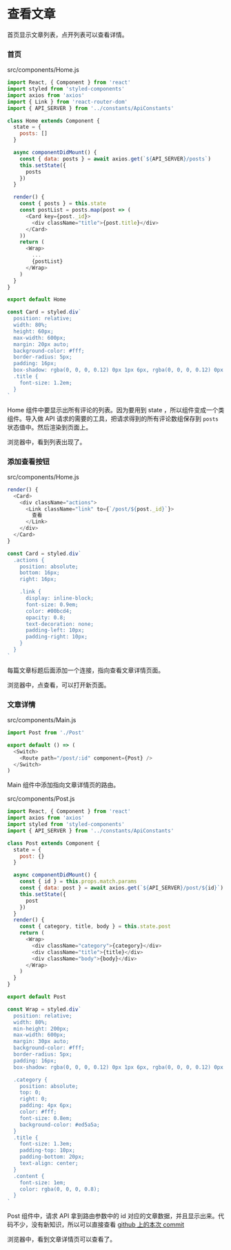 # 查看文章

首页显示文章列表，点开列表可以查看详情。

### 首页

src/components/Home.js

```js
import React, { Component } from 'react'
import styled from 'styled-components'
import axios from 'axios'
import { Link } from 'react-router-dom'
import { API_SERVER } from '../constants/ApiConstants'

class Home extends Component {
  state = {
    posts: []
  }

  async componentDidMount() {
    const { data: posts } = await axios.get(`${API_SERVER}/posts`)
    this.setState({
      posts
    })
  }

  render() {
    const { posts } = this.state
    const postList = posts.map(post => (
      <Card key={post._id}>
        <div className="title">{post.title}</div>
      </Card>
    ))
    return (
      <Wrap>
        ...
        {postList}
      </Wrap>
    )
  }
}

export default Home

const Card = styled.div`
  position: relative;
  width: 80%;
  height: 60px;
  max-width: 600px;
  margin: 20px auto;
  background-color: #fff;
  border-radius: 5px;
  padding: 16px;
  box-shadow: rgba(0, 0, 0, 0.12) 0px 1px 6px, rgba(0, 0, 0, 0.12) 0px 1px 4px;
  .title {
    font-size: 1.2em;
  }
`
```

Home 组件中要显示出所有评论的列表。因为要用到 state ，所以组件变成一个类组件。导入做 API 请求的需要的工具，把请求得到的所有评论数组保存到 `posts` 状态值中。然后渲染到页面上。

浏览器中，看到列表出现了。

### 添加查看按钮

src/components/Home.js

```js
render() {
  <Card>
    <div className="actions">
      <Link className="link" to={`/post/${post._id}`}>
        查看
      </Link>
    </div>
  </Card>
}

const Card = styled.div`
  .actions {
    position: absolute;
    bottom: 16px;
    right: 16px;

    .link {
      display: inline-block;
      font-size: 0.9em;
      color: #00bcd4;
      opacity: 0.8;
      text-decoration: none;
      padding-left: 10px;
      padding-right: 10px;
    }
  }
`
```

每篇文章标题后面添加一个连接，指向查看文章详情页面。

浏览器中，点查看，可以打开新页面。

### 文章详情

src/components/Main.js

```js
import Post from './Post'

export default () => (
  <Switch>
    <Route path="/post/:id" component={Post} />
  </Switch>
)
```

Main 组件中添加指向文章详情页的路由。

src/components/Post.js

```js
import React, { Component } from 'react'
import axios from 'axios'
import styled from 'styled-components'
import { API_SERVER } from '../constants/ApiConstants'

class Post extends Component {
  state = {
    post: {}
  }

  async componentDidMount() {
    const { id } = this.props.match.params
    const { data: post } = await axios.get(`${API_SERVER}/post/${id}`)
    this.setState({
      post
    })
  }
  render() {
    const { category, title, body } = this.state.post
    return (
      <Wrap>
        <div className="category">{category}</div>
        <div className="title">{title}</div>
        <div className="body">{body}</div>
      </Wrap>
    )
  }
}

export default Post

const Wrap = styled.div`
  position: relative;
  width: 80%;
  min-height: 200px;
  max-width: 600px;
  margin: 30px auto;
  background-color: #fff;
  border-radius: 5px;
  padding: 16px;
  box-shadow: rgba(0, 0, 0, 0.12) 0px 1px 6px, rgba(0, 0, 0, 0.12) 0px 1px 4px;

  .category {
    position: absolute;
    top: 0;
    right: 0;
    padding: 4px 6px;
    color: #fff;
    font-size: 0.8em;
    background-color: #ed5a5a;
  }
  .title {
    font-size: 1.3em;
    padding-top: 10px;
    padding-bottom: 20px;
    text-align: center;
  }
  .content {
    font-size: 1em;
    color: rgba(0, 0, 0, 0.8);
  }
`
```

Post 组件中，请求 API 拿到路由参数中的 id 对应的文章数据，并且显示出来。代码不少，没有新知识，所以可以直接查看 [github 上的本次 commit](https://github.com/haoqicat/express-love-api-v2/commit/e029eb5819f3c10afbecbd3b94a2301dabf09536)

浏览器中，看到文章详情页可以查看了。
